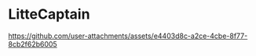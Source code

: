 # LitteCaptain




https://github.com/user-attachments/assets/e4403d8c-a2ce-4cbe-8f77-8cb2f62b6005



